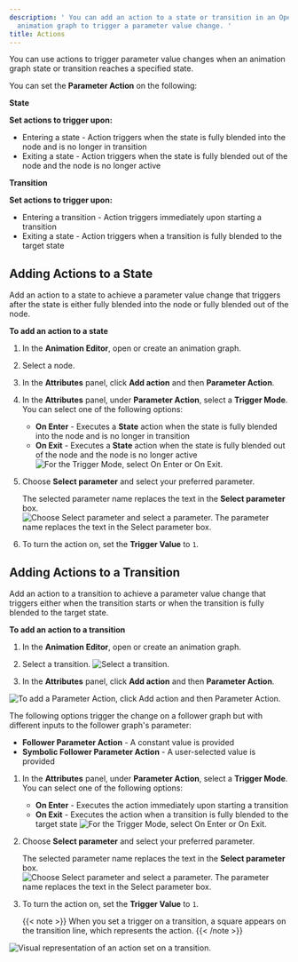```yaml
---
description: ' You can add an action to a state or transition in an Open 3D Engine Animation Editor
  animation graph to trigger a parameter value change. '
title: Actions
---
```


You can use actions to trigger parameter value changes when an animation graph state or transition reaches a specified state.

You can set the **Parameter Action** on the following:

**State**

**Set actions to trigger upon:**
+ Entering a state - Action triggers when the state is fully blended into the node and is no longer in transition
+ Exiting a state - Action triggers when the state is fully blended out of the node and the node is no longer active

**Transition**

**Set actions to trigger upon:**
+ Entering a transition - Action triggers immediately upon starting a transition
+ Exiting a state - Action triggers when a transition is fully blended to the target state

## Adding Actions to a State 

Add an action to a state to achieve a parameter value change that triggers after the state is either fully blended into the node or fully blended out of the node.

**To add an action to a state**

1. In the **Animation Editor**, open or create an animation graph.

1. Select a node.

1. In the **Attributes** panel, click **Add action** and then **Parameter Action**.

1. In the **Attributes** panel, under **Parameter Action**, select a **Trigger Mode**. You can select one of the following options:
   + **On Enter** - Executes a **State** action when the state is fully blended into the node and is no longer in transition
   + **On Exit** - Executes a **State** action when the state is fully blended out of the node and the node is no longer active
![For the Trigger Mode, select On Enter or On Exit.](/images/user-guide/actor-animation/char-animation-editor-actions-triggermode.png)

1. Choose **Select parameter** and select your preferred parameter.

   The selected parameter name replaces the text in the **Select parameter** box.
![Choose Select parameter and select a parameter. The parameter name replaces the text in the Select parameter box.](/images/user-guide/actor-animation/char-animation-editor-actions-selectaction.png)

1. To turn the action on, set the **Trigger Value** to `1`.

## Adding Actions to a Transition 

Add an action to a transition to achieve a parameter value change that triggers either when the transition starts or when the transition is fully blended to the target state.

**To add an action to a transition**

1. In the **Animation Editor**, open or create an animation graph.

1. Select a transition.
![Select a transition.](/images/user-guide/actor-animation/char-animation-editor-actions-transition.png)

1. In the **Attributes** panel, click **Add action** and then **Parameter Action**.

![To add a Parameter Action, click Add action and then Parameter Action.](/images/user-guide/actor-animation/char-animation-editor-actions-addaction-transition.png)

   The following options trigger the change on a follower graph but with different inputs to the follower graph's parameter:
   + **Follower Parameter Action** - A constant value is provided
   + **Symbolic Follower Parameter Action** - A user-selected value is provided

1. In the **Attributes** panel, under **Parameter Action**, select a **Trigger Mode**. You can select one of the following options:
   + **On Enter** - Executes the action immediately upon starting a transition
   + **On Exit** - Executes the action when a transition is fully blended to the target state
![For the Trigger Mode, select On Enter or On Exit.](/images/user-guide/actor-animation/char-animation-editor-actions-triggermode.png)

1. Choose **Select parameter** and select your preferred parameter.

   The selected parameter name replaces the text in the **Select parameter** box.
![Choose Select parameter and select a parameter. The parameter name replaces the text in the Select parameter box.](/images/user-guide/actor-animation/char-animation-editor-actions-selectaction.png)

1. To turn the action on, set the **Trigger Value** to `1`.

    {{< note >}}
When you set a trigger on a transition, a square appears on the transition line, which represents the action.
{{< /note >}}

![Visual representation of an action set on a transition.](/images/user-guide/actor-animation/char-animation-editor-actions-square.png)
